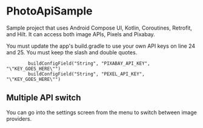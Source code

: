 # PhotoApiSample

Sample project that uses Android Compose UI, Kotlin, Coroutines, Retrofit, and Hilt. It can access both image APIs, Pixels and Pixabay.

You must update the app's build.gradle to use your own API keys on line 24 and 25. You must keep the slash and double quotes.

```
        buildConfigField("String", "PIXABAY_API_KEY", "\"KEY_GOES_HERE\"")
        buildConfigField("String", "PEXEL_API_KEY", "\"KEY_GOES_HERE\"")
```

## Multiple API switch
You can go into the settings screen from the menu to switch between image providers.

